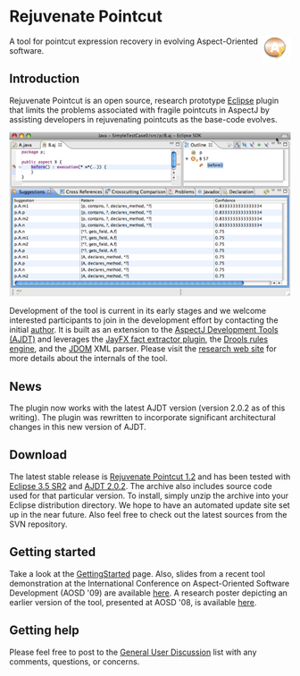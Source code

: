 # Rejuvenate Pointcut

<img src="images/icon.png" width="10%" alt="logo" title="Logo" align="right" /> A tool for pointcut expression recovery in evolving Aspect-Oriented software.

## Introduction

Rejuvenate Pointcut is an open source, research prototype [Eclipse](http://www.eclipse.org) plugin that limits the problems associated with fragile pointcuts in AspectJ by assisting developers in rejuvenating pointcuts as the base-code evolves.

![images/screenshot1.png](images/screenshot1.png)

Development of the tool is current in its early stages and we welcome interested participants to join in the development effort by contacting the initial [author](mailto:khatchad@cse.ohio-state.edu). It is built as an extension to the [AspectJ Development Tools (AJDT)](http://www.eclipse.org/ajdt/) and leverages the [JayFX fact extractor plugin](http://www.cs.mcgill.ca/~swevo/jayfx/), the [Drools rules engine](http://www.jboss.org/drools/), and the [JDOM](http://www.jdom.org/) XML parser. Please visit the [research web site](http://tinyurl.com/63qv97) for more details about the internals of the tool.

## News

The plugin now works with the latest AJDT version (version 2.0.2 as of this writing). The plugin was rewritten to incorporate significant architectural changes in this new version of AJDT.

## Download

The latest stable release is [Rejuvenate Pointcut 1.2](https://github.com/khatchad/Rejuvenate-Pointcut/raw/master/files/RejuvenatePointcut-1_2.zip) and has been tested with [Eclipse 3.5 SR2](https://www.eclipse.org/downloads) and [AJDT 2.0.2](http://www.eclipse.org/ajdt/downloads/). The archive also includes source code used for that particular version. To install, simply unzip the archive into your Eclipse distribution directory. We hope to have an automated update site set up in the near future. Also feel free to check out the latest sources from the SVN repository.

## Getting started

Take a look at the [GettingStarted](https://github.com/khatchad/Rejuvenate-Pointcut/wiki) page. Also, slides from a recent tool demonstration at the International Conference on Aspect-Oriented Software Development (AOSD '09) are available [here](http://www.cse.ohio-state.edu/~khatchad/talks/aosd09.pdf). A research poster depicting an earlier version of the tool, presented at AOSD '08, is available [here](http://www.cse.ohio-state.edu/~khatchad/posters/aosd08-poster.pdf).

## Getting help

Please feel free to post to the [General User Discussion](http://groups.google.com/group/rejuvenate-pc-users) list with any comments, questions, or concerns.

